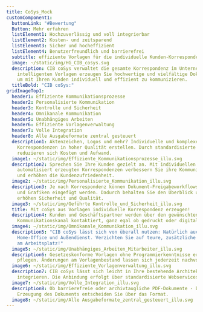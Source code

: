 ```yaml
---
title: CoSys_Mock
customComponent1:
  buttonLink: "#Bewertung"
  Button: Mehr erfahren
  listElement1: Hochzuverlässig und voll integrierbar
  listElement2: Kosten- und zeitsparend
  listElement3: Sicher und hocheffizient
  listElement4: Benutzerfreundlich und barrierefrei
  subtitle: effiziente Vorlagen für die individuelle Kunden-Korrespondenz
  image: ~/static/img/HG_CIB_cosys.svg
  description: CIB coSys verwaltet die gesamte Korrespondenz im Unternehmen. Aus
    intelligenten Vorlagen erzeugen Sie hochwertige und vielfältige Dokumente,
    um mit Ihren Kunden individuell und effizient zu kommunizieren.
  titleBold: "CIB coSys:"
gridImageTop1:
  header1: Effiziente Kommunikationsprozesse
  header2: Personalisierte Kommunikation
  header3: Kontrolle und Sicherheit
  header4: Omnikanale Kommunikation
  header5: Unabhängiges Arbeiten
  header6: Effiziente Vorlagenverwaltung
  header7: Volle Integration
  header8: Alle Ausgabeformate zentral gesteuert
  description1: Aktenzeichen, Logos und mehr? Individuelle und komplexe
    Korrespondenzen in hoher Qualität erstellen. Durch standardisierte Prozesse
    reduzieren sich Kosten und Aufwand.
  image1: ~/static/img/Effiziente_Kommunikationsprozesse_illu.svg
  description2: Sprechen Sie Ihre Kunden gezielt an. Mit individuellen und
    automatisiert erzeugten Korrespondenzen verbessern Sie ihre Kommunikation
    und erhöhen die Kundenzufriedenheit.
  image2: ~/static/img/Personalisierte_Kommunikation_illu.svg
  description3: Je nach Korrespondenz können Dokument-Freigabeworkflows aktiviert
    und Grafiken eingefügt werden. Dadurch behalten Sie den Überblick und
    erhöhen Sicherheit und Qualität.
  image3: ~/static/img/Geführte Kontrolle_und_Sicherheit_illu.svg
  title: Mit coSys aus Vorlagen individuelle Korrespondenz erzeugen!
  description4: Kunden und Geschäftspartner werden über den gewünschten
    Kommunikationskanal kontaktiert, ganz egal ob gedruckt oder digital.
  image4: ~/static/img/Omnikanale_Kommunikation_illu.svg
  description5: "CIB coSys lässt sich von überall nutzen: Natürlich auch im
    Home-Office und Außendienst. Verzichten Sie auf teure, zusätzliche Software
    am Arbeitsplatz!"
  image5: ~/static/img/Unabhängiges_Arbeiten_Mitarbeiter_illu.svg
  description6: Gesetzeskonforme Vorlagen ohne Programmierkenntnisse erstellen und
    pflegen. Änderungen am Vorlagenbestand lassen sich jederzeit nachvollziehen.
  image6: ~/static/img/Effiziente_Vorlagenverwaltung_illu.svg
  description7: CIB coSys lässt sich leicht in Ihre bestehende Architektur
    integrieren. Die Anbindung erfolgt über standardisierte Webservices.
  image7: ~/static/img/Volle_Integration_illu.svg
  description8: Ob barrierefreie oder archivtaugliche PDF-Dokumente - bei der
    Erzeugung des Dokuments entscheiden Sie über das Format.
  image8: ~/static/img/Alle Ausgabeformate_zentral_gesteuert_illu.svg
---
```

